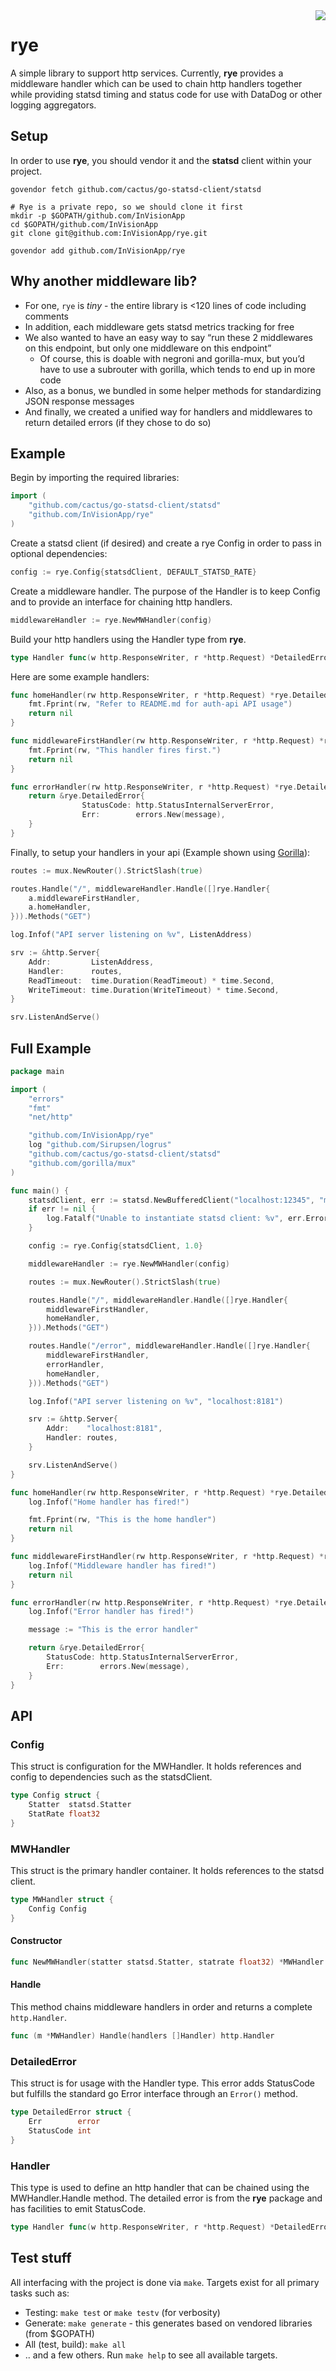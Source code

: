 
<img align="right" src="rye.gif">

# rye
A simple library to support http services. Currently, **rye** provides a middleware handler which can be used to chain http handlers together while providing statsd timing and status code for use with DataDog or other logging aggregators.

## Setup
In order to use **rye**, you should vendor it and the **statsd** client within your project.

```
govendor fetch github.com/cactus/go-statsd-client/statsd

# Rye is a private repo, so we should clone it first
mkdir -p $GOPATH/github.com/InVisionApp
cd $GOPATH/github.com/InVisionApp
git clone git@github.com:InVisionApp/rye.git

govendor add github.com/InVisionApp/rye
```

## Why another middleware lib?

* For one, `rye` is *tiny* - the entire library is <120 lines of code including comments
* In addition, each middleware gets statsd metrics tracking for free
* We also wanted to have an easy way to say “run these 2 middlewares on this endpoint, but only one middleware on this endpoint” 
    * Of course, this is doable with negroni and gorilla-mux, but you’d have to use a subrouter with gorilla, which tends to end up in more code
* Also, as a bonus, we bundled in some helper methods for standardizing JSON response messages
* And finally, we created a unified way for handlers and middlewares to return detailed errors (if they chose to do so)

## Example
Begin by importing the required libraries:

```go
import (
    "github.com/cactus/go-statsd-client/statsd"
    "github.com/InVisionApp/rye"
)
```

Create a statsd client (if desired) and create a rye Config in order to pass in optional dependencies:

```go
config := rye.Config{statsdClient, DEFAULT_STATSD_RATE}
```

Create a middleware handler. The purpose of the Handler is to keep Config and to provide an interface for chaining http handlers.
```go
middlewareHandler := rye.NewMWHandler(config)
```

Build your http handlers using the Handler type from **rye**.

```go
type Handler func(w http.ResponseWriter, r *http.Request) *DetailedError
```

Here are some example handlers:

```go
func homeHandler(rw http.ResponseWriter, r *http.Request) *rye.DetailedError {
	fmt.Fprint(rw, "Refer to README.md for auth-api API usage")
	return nil
}

func middlewareFirstHandler(rw http.ResponseWriter, r *http.Request) *rye.DetailedError {
	fmt.Fprint(rw, "This handler fires first.")
	return nil
}

func errorHandler(rw http.ResponseWriter, r *http.Request) *rye.DetailedError {
	return &rye.DetailedError{
    			StatusCode: http.StatusInternalServerError,
    			Err:        errors.New(message),
    }
}
```

Finally, to setup your handlers in your api (Example shown using [Gorilla](https://github.com/gorilla/mux)):
```go
routes := mux.NewRouter().StrictSlash(true)

routes.Handle("/", middlewareHandler.Handle([]rye.Handler{
    a.middlewareFirstHandler,
    a.homeHandler,
})).Methods("GET")

log.Infof("API server listening on %v", ListenAddress)

srv := &http.Server{
    Addr:         ListenAddress,
    Handler:      routes,
    ReadTimeout:  time.Duration(ReadTimeout) * time.Second,
    WriteTimeout: time.Duration(WriteTimeout) * time.Second,
}

srv.ListenAndServe()

```
## Full Example
```go
package main

import (
    "errors"
    "fmt"
    "net/http"

    "github.com/InVisionApp/rye"
    log "github.com/Sirupsen/logrus"
    "github.com/cactus/go-statsd-client/statsd"
    "github.com/gorilla/mux"
)

func main() {
    statsdClient, err := statsd.NewBufferedClient("localhost:12345", "my_service", 1.0, 0)
    if err != nil {
        log.Fatalf("Unable to instantiate statsd client: %v", err.Error())
    }

    config := rye.Config{statsdClient, 1.0}

    middlewareHandler := rye.NewMWHandler(config)

    routes := mux.NewRouter().StrictSlash(true)

    routes.Handle("/", middlewareHandler.Handle([]rye.Handler{
        middlewareFirstHandler,
        homeHandler,
    })).Methods("GET")

    routes.Handle("/error", middlewareHandler.Handle([]rye.Handler{
        middlewareFirstHandler,
        errorHandler,
        homeHandler,
    })).Methods("GET")

    log.Infof("API server listening on %v", "localhost:8181")

    srv := &http.Server{
        Addr:    "localhost:8181",
        Handler: routes,
    }

    srv.ListenAndServe()
}

func homeHandler(rw http.ResponseWriter, r *http.Request) *rye.DetailedError {
    log.Infof("Home handler has fired!")

    fmt.Fprint(rw, "This is the home handler")
    return nil
}

func middlewareFirstHandler(rw http.ResponseWriter, r *http.Request) *rye.DetailedError {
    log.Infof("Middleware handler has fired!")
    return nil
}

func errorHandler(rw http.ResponseWriter, r *http.Request) *rye.DetailedError {
    log.Infof("Error handler has fired!")

    message := "This is the error handler"

    return &rye.DetailedError{
        StatusCode: http.StatusInternalServerError,
        Err:        errors.New(message),
    }
}
```

## API

### Config
This struct is configuration for the MWHandler. It holds references and config to dependencies such as the statsdClient.
```go
type Config struct {
	Statter  statsd.Statter
	StatRate float32
}
```

### MWHandler
This struct is the primary handler container. It holds references to the statsd client.
```go
type MWHandler struct {
    Config Config
}
```
#### Constructor
```go
func NewMWHandler(statter statsd.Statter, statrate float32) *MWHandler
```
#### Handle
This method chains middleware handlers in order and returns a complete `http.Handler`.
```go
func (m *MWHandler) Handle(handlers []Handler) http.Handler
```

### DetailedError
This struct is for usage with the Handler type. This error adds StatusCode but fulfills the standard go Error interface through an `Error()` method.
```go
type DetailedError struct {
	Err        error
	StatusCode int
}
```

### Handler
This type is used to define an http handler that can be chained using the MWHandler.Handle method. The detailed error is from the **rye** package and has facilities to emit StatusCode.
```go
type Handler func(w http.ResponseWriter, r *http.Request) *DetailedError
```



## Test stuff
All interfacing with the project is done via `make`. Targets exist for all primary tasks such as:

- Testing: `make test` or `make testv` (for verbosity)
- Generate: `make generate` - this generates based on vendored libraries (from $GOPATH)
- All (test, build): `make all`
- .. and a few others. Run `make help` to see all available targets.
